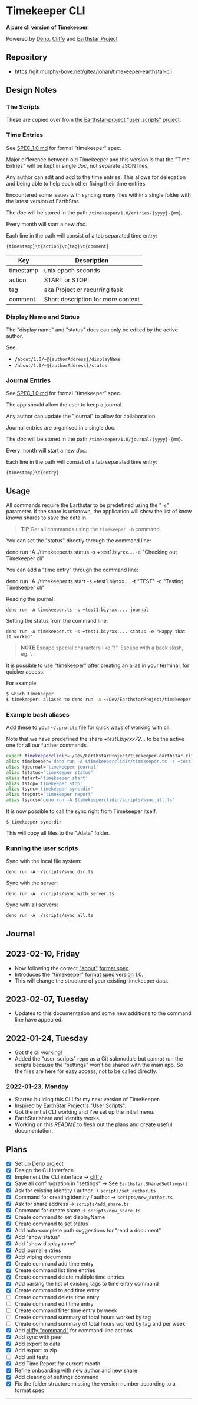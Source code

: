 # Timekeeper CLI

**A pure cli version of Timekeeper.**

Powered by [Deno](https://deno.land), [Cliffy](https://deno.land/x/cliffy) and
[Earthstar Project](https://github.com/earthstar-project/earthstar)

## Repository

- <https://git.murphy-bove.net/gitea/johan/timekeeper-earthstar-cli>

## Design Notes

### The Scripts

These are copied over from
[the Earthstar-project "user_scripts" project](https://github.com/earthstar-project/user_scripts).

### Time Entries

See [SPEC_1.0.md](./SPEC_1.0.md) for formal "timekeeper" spec.

Major difference between old Timekeeper and this version is that the "Time
Entries" will be kept in single _doc_, not separate JSON files.

Any author can edit and add to the time entries. This allows for delegation and
being able to help each other fixing their time entries.

Encountered some issues with syncing many files within a single folder with the
latest version of EarthStar.

The _doc_ will be stored in the path `/timekeeper/1.0/entries/{yyyy}-{mm}`.

Every month will start a new _doc_.

Each line in the path will consist of a tab separated time entry:

    {timestamp}\t{action}\t{tag}\t{comment}

| Key       | Description                        |
| --------- | ---------------------------------- |
| timestamp | unix epoch seconds                 |
| action    | START or STOP                      |
| tag       | aka Project or recurring task      |
| comment   | Short description for more context |

### Display Name and Status

The "display name" and "status" docs can only be edited by the active author.

See:

- `/about/1.0/~@{authorAddress}/displayName`
- `/about/1.0/~@{authorAddress}/status`

### Journal Entries

See [SPEC_1.0.md](./SPEC_1.0.md) for formal "timekeeper" spec.

The app should allow the user to keep a journal.

Any author can update the "journal" to allow for collaboration.

Journal entries are organised in a single doc.

The _doc_ will be stored in the path `/timekeeper/1.0/journal/{yyyy}-{mm}`.

Every month will start a new _doc_.

Each line in the path will consist of a tab separated time entry:

    {timestamp}\t{entry}

## Usage

All commands require the Earthstar to be predefined using the "`-s`" parameter. If the share is unknown, the application will show the list of know known shares to save the data in.

> **TIP** Get all commands using the `timekeeper -h` command.

You can set the "status" directly through the command line:

  deno run -A ./timekeeper.ts status -s +test1.biyrxx....  -e "Checking out Timekeeper cli"

You can add a "time entry" through the command line:

  deno run -A ./timekeeper.ts start -s +test1.biyrxx....  -t "TEST" -c "Testing Timekeeper cli"

Reading the journal:

    deno run -A timekeeper.ts -s +test1.biyrxx.... journal

Setting the status from the command line:

    deno run -A timekeeper.ts -s +test1.biyrxx.... status -e "Happy that it worked"


> **NOTE**  Escape special characters like "!". Escape with a back slash, eg. `\!`

It is possible to use "timekeeper" after creating an alias in your terminal, for quicker access.

For example:

```bash
$ which timekeeper
$ timekeeper: aliased to deno run -A ~/Dev/EarthstarProject/timekeeper-earthstar-cli/timekeeper.ts -s +test1.biyrxx...
```

### Example bash aliases

Add these to your `~/.profile` file for quick ways of working with cli.

Note that we have predefined the share _+test1.biyrxx72..._ to be the active one for all our further commands.

```bash
export timekeeperclidir=~/Dev/EarthstarProject/timekeeper-earthstar-cli/
alias timekeeper='deno run -A $timekeeperclidir/timekeeper.ts -s +test1.biyrxx72...'
alias tjournal='timekeeper journal'
alias tstatus='timekeeper status'
alias tstart='timekeeper start'
alias tstop='timekeeper stop'
alias tsync='timekeeper sync:dir'
alias treport='timekeeper report'
alias tsyncs='deno run -A $timekeeperclidir/scripts/sync_all.ts'
```

It is now possible to call the sync right from Timekeeper itself.

    $ timekeeper sync:dir

This will copy all files to the "./data" folder.

### Running the user scripts

Sync with the local file system:

    deno run -A ./scripts/sync_dir.ts  

Sync with the server:

    deno run -A ./scripts/sync_with_server.ts

Sync with all servers:

    deno run -A ./scripts/sync_all.ts

## Journal

## 2023-02-10, Friday

- Now following the correct ["about"](https://github.com/earthstar-project/application-formats/blob/main/formats/about/SPEC_1.0.md) [format spec](https://github.com/earthstar-project/application-formats).
- Introduces the ["timekeeper" format spec version 1.0](./SPEC_1.0.md).
- This will change the structure of your existing timekeeper data.

## 2023-02-07, Tuesday

- Updates to this documentation and some new additions to the command line have appeared.

## 2022-01-24, Tuesday

- Got the cli working!
- Added the "user_scripts" repo as a Git submodule but cannot run the scripts
  because the "settings" won't be shared with the main app. So the files are
  here for easy access, not to be called directly.

### 2022-01-23, Monday

- Started building this CLI for my next version of TimeKeeper.
- Inspired by
  [EarthStar Project's "User Scripts"](https://github.com/earthstar-project/user_scripts).
- Got the initial CLI working and I've set up the initial menu.
- EarthStar share and identity works.
- Working on this _README_ to flesh out the plans and create useful
  documentation.

## Plans

- [x] Set up [Deno project](https://deno.land)
- [x] Design the CLI interface
- [x] Implement the CLI interface -> [cliffy](https://deno.land/x/cliffy)
- [x] Save all confirugration in "settings" -> See `Earthstar.SharedSettings()`
- [x] Ask for existing identity / author -> `scripts/set_author.ts`
- [x] Command for creating identity / author -> `scripts/new_author.ts`
- [x] Ask for share address -> `scripts/add_share.ts`
- [x] Command for create share -> `scripts/new_share.ts`
- [x] Create command to set displayName
- [x] Create command to set status
- [x] Add auto-complete path suggestions for "read a document"
- [x] Add "show status"
- [x] Add "show displayname"
- [x] Add journal entries
- [x] Add wiping documents
- [x] Create command add time entry
- [x] Create command list time entries
- [x] Create command delete multiple time entries
- [x] Add parsing the list of existing tags to time entry command
- [x] Create command to add time entry
- [ ] Create command delete time entry
- [ ] Create command edit time entry
- [ ] Create command filter time entry by week
- [ ] Create command summary of total hours worked by tag
- [ ] Create command summary of total hours worked by tag and per week
- [x] Add [cliffy "command"](https://cliffy.io/docs@v0.25.7/command) for
      command-line actions
- [x] Add sync with peer
- [x] Add export to data
- [x] Add export to zip
- [ ] Add unit tests
- [x] Add Time Report for current month
- [x] Refine onboarding with new author and new share
- [x] Add clearing of settings command
- [x] Fix the folder structure missing the version number according to a format spec

---
